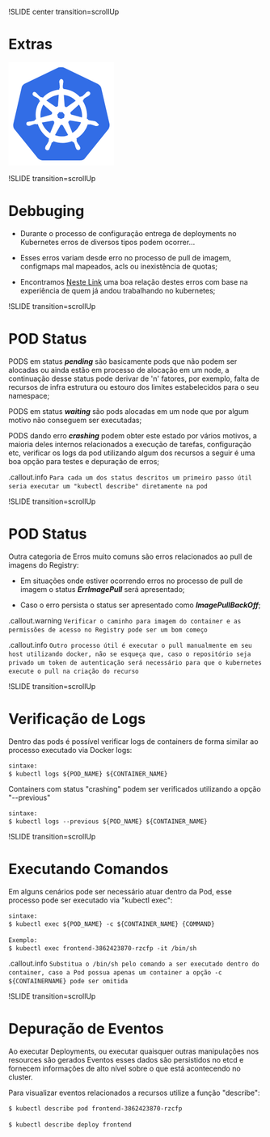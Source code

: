 !SLIDE center transition=scrollUp

# Extras
![kubernetes](images/kubernetes.png)


!SLIDE transition=scrollUp

# Debbuging

- Durante o processo de configuração entrega de deployments no Kubernetes erros de diversos tipos podem ocorrer...

- Esses erros variam desde erro no processo de pull de imagem, configmaps mal mapeados, acls ou inexistência de quotas;

- Encontramos [Neste Link](https://kukulinski.com/10-most-common-reasons-kubernetes-deployments-fail-part-1/) uma boa relação destes erros com base na experiência de quem já andou trabalhando no kubernetes;


!SLIDE transition=scrollUp

# POD Status

PODS em status ***pending*** são basicamente pods que não podem ser alocadas ou ainda estão em processo de alocação em um node, a continuação desse status pode derivar de 'n' fatores, por exemplo, falta de recursos de infra estrutura ou estouro dos limites estabelecidos para o seu namespace;

PODS em status ***waiting*** são pods alocadas em um node que por algum motivo não conseguem ser executadas;

PODS dando erro ***crashing*** podem obter este estado por vários motivos, a maioria deles internos relacionados a execução de tarefas, configuração etc, verificar os logs da pod utilizando algum dos recursos a seguir é uma boa opção para testes e depuração de erros;

.callout.info `Para cada um dos status descritos um primeiro passo útil seria executar um "kubectl describe" diretamente na pod`

!SLIDE transition=scrollUp

# POD Status

Outra categoria de Erros muito comuns são erros relacionados ao pull de imagens do Registry:

- Em situações onde estiver ocorrendo erros no processo de pull de imagem o status ***ErrImagePull*** será apresentado;

- Caso o erro persista o status ser apresentado como ***ImagePullBackOff***;

.callout.warning `Verificar o caminho para imagem do container e as permissões de acesso no Registry pode ser um bom começo`

.callout.info  `Outro processo útil é executar o pull manualmente em seu host utilizando docker, não se esqueça que, caso o repositório seja privado um token de autenticação será necessário para que o kubernetes execute o pull na criação do recurso`

!SLIDE transition=scrollUp

# Verificação de Logs

Dentro das pods é possível verificar logs de containers de forma similar ao processo executado via Docker logs:

	sintaxe:
	$ kubectl logs ${POD_NAME} ${CONTAINER_NAME}

Containers com status "crashing" podem ser verificados utilizando a opção "--previous"

	sintaxe:
	$ kubectl logs --previous ${POD_NAME} ${CONTAINER_NAME}

!SLIDE transition=scrollUp

# Executando Comandos

Em alguns cenários pode ser necessário atuar dentro da Pod, esse processo pode ser executado via "kubectl exec":

	sintaxe:
	$ kubectl exec ${POD_NAME} -c ${CONTAINER_NAME} {COMMAND}

	Exemplo:
	$ kubectl exec frontend-3862423870-rzcfp -it /bin/sh

.callout.info `Substitua o /bin/sh pelo comando a ser executado dentro do container, caso a Pod possua apenas um container a opção -c ${CONTAINERNAME} pode ser omitida`


!SLIDE transition=scrollUp

# Depuração de Eventos

Ao executar Deployments, ou executar quaisquer outras manipulações nos resources são gerados Eventos esses dados são persistidos no etcd e fornecem informações de alto nível sobre o que está acontecendo no cluster.

Para visualizar eventos relacionados a recursos utilize a função "describe":

	$ kubectl describe pod frontend-3862423870-rzcfp

	$ kubectl describe deploy frontend
